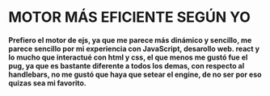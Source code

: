 # MOTOR MÁS EFICIENTE SEGÚN YO

#### Prefiero el motor de ejs, ya que me parece más dinámico y sencillo, me parece sencillo por mi experiencia con JavaScript, desarollo web. react y lo mucho que interactué con html y css, el que menos me gustó fue el pug, ya que es bastante diferente a todos los demas, con respecto al handlebars, no me gustó que haya que setear el engine, de no ser por eso quizas sea mi favorito.